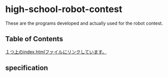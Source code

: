 # high-school-robot-contest
These are the programs developed and actually used for the robot contest.

## Table of Contents
<a href="../README.md#specification">
１つ上のindex.htmlファイルにリンクしています。</a>

## specification
